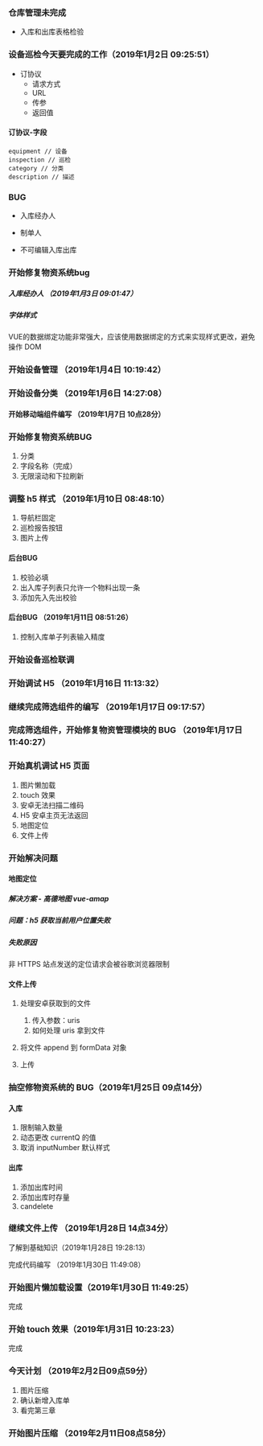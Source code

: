 ### 仓库管理未完成

- 入库和出库表格检验

### 设备巡检今天要完成的工作（2019年1月2日 09:25:51）

- 订协议
  - 请求方式
  - URL
  - 传参
  - 返回值

#### 订协议-字段

```
equipment // 设备
inspection // 巡检
category // 分类
description // 描述
```

### BUG

- 入库经办人

- 制单人
- 不可编辑入库出库

### 开始修复物资系统bug

##### 入库经办人 （2019年1月3日 09:01:47）

##### 字体样式

VUE的数据绑定功能非常强大，应该使用数据绑定的方式来实现样式更改，避免操作 DOM

### 开始设备管理 （2019年1月4日 10:19:42）

### 开始设备分类 （2019年1月6日 14:27:08）

#### 开始移动端组件编写 （2019年1月7日 10点28分）

### 开始修复物资系统BUG

1. 分类
2. 字段名称（完成）
3. 无限滚动和下拉刷新

### 调整 h5 样式 （2019年1月10日 08:48:10）

1. 导航栏固定
2. 巡检报告按钮
3. 图片上传

#### 后台BUG

1. 校验必填
2. 出入库子列表只允许一个物料出现一条
3. 添加先入先出校验

#### 后台BUG （2019年1月11日 08:51:26）

1. 控制入库单子列表输入精度

### 开始设备巡检联调

### 开始调试 H5 （2019年1月16日 11:13:32）

### 继续完成筛选组件的编写 （2019年1月17日 09:17:57）

### 完成筛选组件，开始修复物资管理模块的 BUG （2019年1月17日 11:40:27）

### 开始真机调试 H5 页面

1. 图片懒加载
2. touch 效果
3. 安卓无法扫描二维码
4. H5 安卓主页无法返回
5. 地图定位
6. 文件上传

### 开始解决问题

#### 地图定位

##### 解决方案 - 高德地图 vue-amap

##### 问题：h5 获取当前用户位置失败

##### 失败原因

非 HTTPS 站点发送的定位请求会被谷歌浏览器限制

#### 文件上传

1. 处理安卓获取到的文件
   1. 传入参数：uris
   2. 如何处理 uris 拿到文件
2. 将文件 append 到 formData 对象

3. 上传 

### 抽空修物资系统的 BUG（2019年1月25日 09点14分）

#### 入库

1. 限制输入数量
2. 动态更改 currentQ 的值
3. 取消 inputNumber 默认样式

#### 出库

1. 添加出库时间
2. 添加出库时存量
3. candelete

### 继续文件上传 （2019年1月28日 14点34分）

了解到基础知识（2019年1月28日 19:28:13）

完成代码编写 （2019年1月30日 11:49:08）

### 开始图片懒加载设置（2019年1月30日 11:49:25）

完成

### 开始 touch 效果（2019年1月31日 10:23:23）

完成

### 今天计划 （2019年2月2日09点59分）

1. 图片压缩
2. 确认新增入库单
3. 看完第三章

### 开始图片压缩 （2019年2月11日08点58分）
